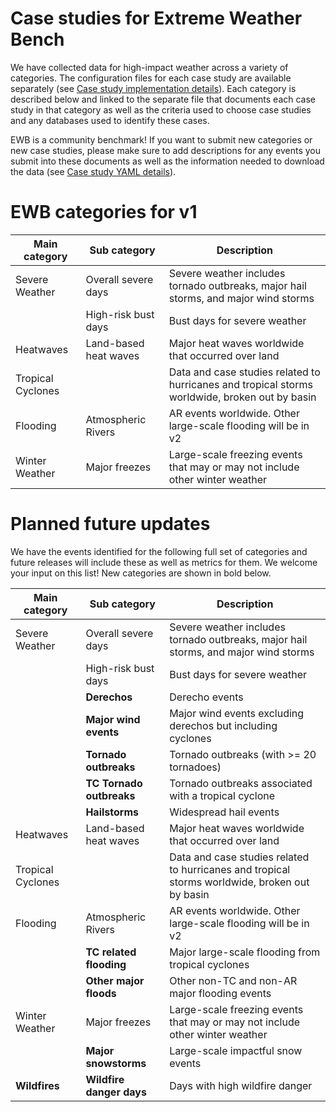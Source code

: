 # Case studies for Extreme Weather Bench

We have collected data for high-impact weather across a variety of categories. The configuration files for each case study are available separately (see [Case study implementation details](CaseStudyYamlDetails.md)). Each category is described below and linked to the separate file that documents each case study in that category as well as the criteria used to choose case studies and any databases used to identify these cases. 

EWB is a community benchmark!  If you want to submit new categories or new case studies,  please make sure to add descriptions for any events you submit into these documents as well as  the information needed to download the data (see [Case study YAML details]( CaseStudyYamlDetails.md)).  

# EWB categories for v1 

| Main category     | Sub category          | Description                                         |
|-------------------|-----------------------|-----------------------------------------------------|
| Severe Weather    | Overall severe days   | Severe weather includes tornado outbreaks, major hail storms, and major wind storms  |
|                   | High-risk bust days   | Bust days for severe weather                        |
| Heatwaves         | Land-based heat waves | Major heat waves worldwide that occurred over land  |
| Tropical Cyclones |                       | Data and case studies related to hurricanes and tropical storms worldwide, broken out by basin       |
| Flooding          | Atmospheric Rivers    | AR events worldwide. Other large-scale flooding will be in v2     |
| Winter Weather    | Major freezes         | Large-scale freezing events that may or may not include other winter weather |

# Planned future updates

We have the events identified for the following full set of categories and future releases will include these as well as metrics for them. We welcome your input on this list! New categories are shown in bold below.


 Main category     | Sub category         | Description                                            |
|-------------------|---------------------|--------------------------------------------------------|
| Severe Weather    | Overall severe days   | Severe weather includes tornado outbreaks, major hail storms, and major wind storms  |
|                   | High-risk bust days   | Bust days for severe weather                         |
|                   | **Derechos**          | Derecho events                                       |
|                   | **Major wind events** | Major wind events excluding derechos but including cyclones  |
|                   | **Tornado outbreaks** | Tornado outbreaks (with >= 20 tornadoes)             |
|                   | **TC Tornado outbreaks** | Tornado outbreaks associated with a tropical cyclone            |
|                   | **Hailstorms**        | Widespread hail events                               |
| Heatwaves         | Land-based heat waves | Major heat waves worldwide that occurred over land   |
| Tropical Cyclones |                       | Data and case studies related to hurricanes and tropical storms worldwide, broken out by basin       |
| Flooding          | Atmospheric Rivers    | AR events worldwide. Other large-scale flooding will be in v2     |
|                   | **TC related flooding**| Major large-scale flooding from tropical cyclones   |
|                   | **Other major floods** | Other non-TC and non-AR major flooding events       |
| Winter Weather    | Major freezes         | Large-scale freezing events that may or may not include other winter weather |
|                   | **Major snowstorms**  | Large-scale impactful snow events                    |
| **Wildfires**     | **Wildfire danger days**  | Days with high wildfire danger                   |
